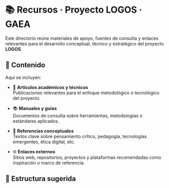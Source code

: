 # 📚 Recursos · Proyecto LOGOS · GAEA

Este directorio reúne materiales de apoyo, fuentes de consulta y enlaces relevantes para el desarrollo conceptual, técnico y estratégico del proyecto **LOGOS**.

## 🔗 Contenido

Aquí se incluyen:

- 📄 **Artículos académicos y técnicos**  
  Publicaciones relevantes para el enfoque metodológico o tecnológico del proyecto.

- 📚 **Manuales y guías**  
  Documentos de consulta sobre herramientas, metodologías o estándares aplicados.

- 🧠 **Referencias conceptuales**  
  Textos clave sobre pensamiento crítico, pedagogía, tecnologías emergentes, ética digital, etc.

- 🌐 **Enlaces externos**  
  Sitios web, repositorios, proyectos y plataformas recomendadas como inspiración o marco de referencia.

## 📁 Estructura sugerida
